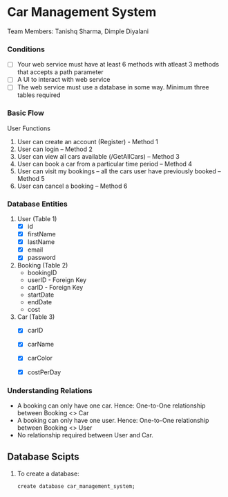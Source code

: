 # Car Management System

Team Members: Tanishq Sharma, Dimple Diyalani


### Conditions

- [ ] Your web service must have at least 6 methods with atleast 3 methods that accepts a path parameter
- [ ] A UI to interact with web service
- [ ] The web service must use a database in some way. Minimum three tables required

### Basic Flow

User Functions

1. User can create an account (Register) - Method 1
2. User can login – Method 2
3. User can view all cars available (/GetAllCars) – Method 3
4. User can book a car from a particular time period – Method 4
5. User can visit my bookings – all the cars user have previously booked – Method 5
6. User can cancel a booking – Method 6



### Database Entities

1. User (Table 1)
	- [x] id
	- [x] firstName
	- [x] lastName
	- [x] email
	- [x] password
2. Booking (Table 2)
	- bookingID
	- userID - Foreign Key
	- carID - Foreign Key
	- startDate
	- endDate
	- cost
3. Car (Table 3)
	- [x] carID
	- [x] carName
	- [x] carColor
	- [x] costPerDay


### Understanding Relations

- A booking can only have one car. Hence: One-to-One relationship between Booking <> Car
- A booking can only have one user. Hence: One-to-One relationship between Booking <> User
- No relationship required between User and Car. 
	


## Database Scipts

1. To create a database:
	
	`create database car_management_system;`